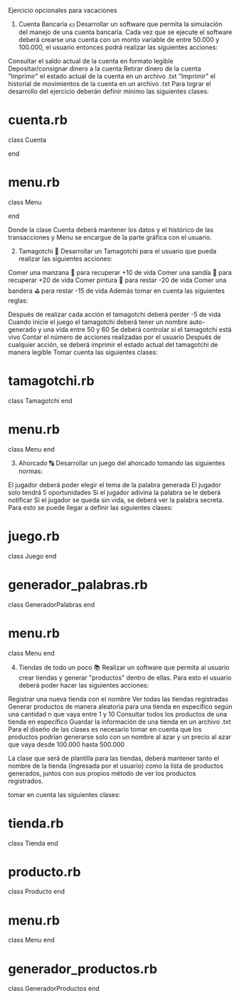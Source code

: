 Ejercicio opcionales para vacaciones

1. Cuenta Bancaria 💵
Desarrollar un software que permita la simulación del manejo de una cuenta bancaria. Cada vez que se ejecute el software deberá crearse una cuenta con un monto variable de entre 50.000 y 100.000, el usuario entonces podrá realizar las siguientes acciones:

Consultar el saldo actual de la cuenta en formato legible
Depositar/consignar dinero a la cuenta
Retirar dinero de la cuenta
"Imprimir" el estado actual de la cuenta en un archivo .txt
"Imprimir" el historial de movimientos de la cuenta en un archivo .txt
Para lograr el desarrollo del ejercicio deberán definir mínimo las siguientes clases:

# cuenta.rb
class Cuenta

end
# menu.rb
class Menu

end

Donde la clase Cuenta deberá mantener los datos y el histórico de las transacciones y Menu se encargue de la parte gráfica con el usuario.

2. Tamagotchi 👾
Desarrollar un Tamagotchi para el usuario que pueda realizar las siguientes acciones:

Comer una manzana 🍎 para recuperar +10 de vida
Comer una sandía 🍉 para recuperar +20 de vida
Comer pintura 🎨 para restar -20 de vida
Comer una bandera ⛳ para restar -15 de vida
Además tomar en cuenta las siguientes reglas:

Después de realizar cada acción el tamagotchi deberá perder -5 de vida
Cuando inicie el juego el tamagotchi deberá tener un nombre auto-generado y una vida entre 50 y 60
Se deberá controlar si el tamagotchi está vivo
Contar el número de acciones realizadas por el usuario
Después de cualquier acción, se deberá imprimir el estado actual del tamagotchi de manera legible
Tomar cuenta las siguientes clases:

# tamagotchi.rb
class Tamagotchi
end

# menu.rb
class Menu
end

3. Ahorcado 🔠
Desarrollar un juego del ahorcado tomando las siguientes normas:

El jugador deberá poder elegir el tema de la palabra generada
El jugador solo tendrá 5 oportunidades
Si el jugador adivina la palabra se le deberá notificar
Si el jugador se queda sin vida, se deberá ver la palabra secreta.
Para esto se puede llegar a definir las siguientes clases:

# juego.rb
class Juego
end

# generador_palabras.rb
class GeneradorPalabras
end

# menu.rb
class Menu
end

4. Tiendas de todo un poco 📚
Realizar un software que permita al usuario crear tiendas y generar "productos" dentro de ellas. Para esto el usuario deberá poder hacer las siguientes acciones:

Registrar una nueva tienda con el nombre
Ver todas las tiendas registradas
Generar productos de manera aleatoria para una tienda en específico según una cantidad n que vaya entre 1 y 10
Consultar todos los productos de una tienda en específico
Guardar la información de una tienda en un archivo .txt
Para el diseño de las clases es necesario tomar en cuenta que los productos podrían generarse solo con un nombre al azar y un precio al azar que vaya desde 100.000 hasta 500.000

La clase que será de plantilla para las tiendas, deberá mantener tanto el nombre de la tienda (ingresada por el usuario) como la lista de productos generados, juntos con sus propios método de ver los productos registrados.

tomar en cuenta las siguientes clases:

# tienda.rb
class Tienda
end

# producto.rb
class Producto
end

# menu.rb
class Menu
end

# generador_productos.rb
class GeneradorProductos
end